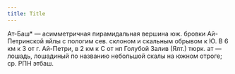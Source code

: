```yaml
---
title: Title
---
```


Ат-Баш* — асимметричная пирамидальная вершина юж. бровки Ай-Петринской яйлы с
пологим сев. склоном и скальным обрывом к Ю. В 6 км к З от г. Ай-Петри, в 2 км к
С от нп Голубой Залив (Ялт.) тюрк. ат — лошадь, лошадиный по названию небольшой
скалы на южном отроге; ср. РПН этбаш.
